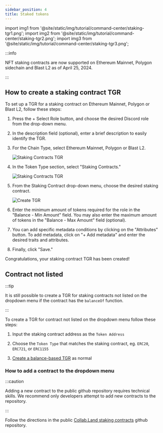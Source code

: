 ```yaml
---
sidebar_position: 4
title: Staked tokens
---
```


import img1 from '@site/static/img/tutorial/command-center/staking-tgr1.png';
import img2 from '@site/static/img/tutorial/command-center/staking-tgr2.png';
import img3 from '@site/static/img/tutorial/command-center/staking-tgr3.png';

:::info

NFT staking contracts are now supported on Ethereum Mainnet, Polygon sidechain and Blast L2 as of April 25, 2024.

:::

## How to create a staking contract TGR

To set up a TGR for a staking contract on Ethereum Mainnet, Polygon or Blast L2, follow these steps:

1. Press the + Select Role button, and choose the desired Discord role from the drop-down menu.

2. In the description field (optional), enter a brief description to easily identify the TGR.

3. For the Chain Type, select Ethereum Mainnet, Polygon or Blast L2.

   <div class="text--center">
     <img  src={img3} alt="Staking Contracts TGR" />
   </div>

4. In the Token Type section, select "Staking Contracts."

   <div class="text--center">
     <img  src={img1} alt="Staking Contracts TGR" />
   </div>
   
5. From the Staking Contract drop-down menu, choose the desired staking contract. 

   <div class="text--center">
     <img  src={img2} alt="Create TGR" />
   </div>

6. Enter the minimum amount of tokens required for the role in the "Balance - Min Amount" field. You may also enter the maximum amount of tokens in the "Balance - Max Amount" field (optional).

7. You can add specific metadata conditions by clicking on the "Attributes" button. To add metadata, click on "+ Add metadata" and enter the desired traits and attributes.


8. Finally, click "Save." 

Congratulations, your staking contract TGR has been created!

## Contract not listed

:::tip

It is still possible to create a TGR for staking contracts not listed on the dropdown menu if the contract has the `balanceOf` function.

:::

To create a TGR for contract not listed on the dropdown menu follow these steps:

1. Input the staking contract address as the `Token Address`

2. Choose the `Token Type` that matches the staking contract, eg. `ERC20`, `ERC721`, or `ERC1155`

3. [Create a balance-based TGR](../how-to-create-a-tgr#create-a-balance-based-tgr) as normal


### How to add a contract to the dropdown menu

:::caution

Adding a new contract to the public github repository requires technical skills. We recommend only developers attempt to add new contracts to the repository.

:::

Follow the directions in the public [Collab.Land staking contracts](https://github.com/abridged/collabland-staking-contracts/blob/master/README.md#add-a-new-staking-contract) github repository.